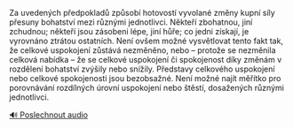 
Za uvedených předpokladů způsobí hotovostí vyvolané změny kupní síly přesuny bohatství mezi různými jednotlivci. Někteří zbohatnou, jiní zchudnou; někteří jsou zásobeni lépe, jiní hůře; co jedni získají, je vyrovnáno ztrátou ostatních. Není ovšem možné vysvětlovat tento fakt tak, že celkové uspokojení zůstává nezměněno, nebo – protože se nezměnila celková nabídka – že se celkové uspokojení či spokojenost díky změnám v rozdělení bohatství zvýšily nebo snížily. Představy celkového uspokojení nebo celkové spokojenosti jsou bezobsažné. Není možné najít měřítko pro porovnávání rozdílných úrovní uspokojení nebo štěstí, dosažených různými jednotlivci.

[🔊 Poslechnout audio](/data/7-paragraphs/audio/chapter_79/para_006-Za-uvedench-pedpoklad-zpsob-hotovost-vyvolan.mp3)
